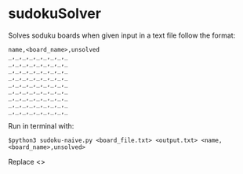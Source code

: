 # sudokuSolver
Solves soduku boards when given input in a text file follow the format:
```
name,<board_name>,unsolved
_,_,_,_,_,_,_,_,_ 
_,_,_,_,_,_,_,_,_
_,_,_,_,_,_,_,_,_
_,_,_,_,_,_,_,_,_
_,_,_,_,_,_,_,_,_
_,_,_,_,_,_,_,_,_
_,_,_,_,_,_,_,_,_
_,_,_,_,_,_,_,_,_
_,_,_,_,_,_,_,_,_
```
Run in terminal with:
```
$python3 sudoku-naive.py <board_file.txt> <output.txt> <name,<board_name>,unsolved> 
```
Replace <>
